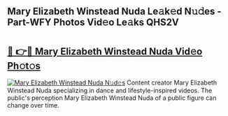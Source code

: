 ## Mary Elizabeth Winstead Nuda Le𝚊k𝚎d N𝚞𝚍es - Part-WFY Photos Vid𝚎o Le𝚊ks QHS2V

# <h2><a href="http://fbee6u.evod.top/?m=Mary+Elizabeth+Winstead+Nuda">🔗 👉🔴 Mary Elizabeth Winstead Nuda Vid𝚎o Ph𝚘t𝚘s</a></h2>

[![Mary Elizabeth Winstead Nuda N𝚞d𝚎s](https://i.imgur.com/8V9OHl7.gif)](http://fbee6u.evod.top/?m=Mary+Elizabeth+Winstead+Nuda)
Content creator Mary Elizabeth Winstead Nuda specializing in dance and lifestyle-inspired videos. The public's perception Mary Elizabeth Winstead Nuda of a public figure can change over time. 
